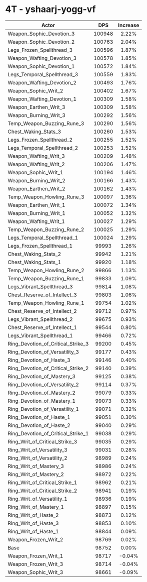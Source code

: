 # 4T - yshaarj-yogg-vf
| Actor | DPS | Increase |
|---|:---:|:---:|
|Weapon_Sophic_Devotion_3|100948|2.22%|
|Weapon_Sophic_Devotion_2|100763|2.04%|
|Legs_Frozen_Spellthread_3|100596|1.87%|
|Weapon_Wafting_Devotion_3|100578|1.85%|
|Weapon_Sophic_Devotion_1|100572|1.84%|
|Legs_Temporal_Spellthread_3|100559|1.83%|
|Weapon_Wafting_Devotion_2|100493|1.76%|
|Weapon_Sophic_Writ_2|100402|1.67%|
|Weapon_Wafting_Devotion_1|100309|1.58%|
|Weapon_Earthen_Writ_3|100309|1.58%|
|Weapon_Burning_Writ_3|100292|1.56%|
|Temp_Weapon_Buzzing_Rune_3|100290|1.56%|
|Chest_Waking_Stats_3|100260|1.53%|
|Legs_Frozen_Spellthread_2|100255|1.52%|
|Legs_Temporal_Spellthread_2|100253|1.52%|
|Weapon_Wafting_Writ_3|100209|1.48%|
|Weapon_Wafting_Writ_2|100206|1.47%|
|Weapon_Sophic_Writ_1|100194|1.46%|
|Weapon_Burning_Writ_2|100166|1.43%|
|Weapon_Earthen_Writ_2|100162|1.43%|
|Temp_Weapon_Howling_Rune_3|100097|1.36%|
|Weapon_Earthen_Writ_1|100072|1.34%|
|Weapon_Burning_Writ_1|100052|1.32%|
|Weapon_Wafting_Writ_1|100027|1.29%|
|Temp_Weapon_Buzzing_Rune_2|100025|1.29%|
|Legs_Temporal_Spellthread_1|100024|1.29%|
|Legs_Frozen_Spellthread_1|99993|1.26%|
|Chest_Waking_Stats_2|99942|1.21%|
|Chest_Waking_Stats_1|99920|1.18%|
|Temp_Weapon_Howling_Rune_2|99866|1.13%|
|Temp_Weapon_Buzzing_Rune_1|99833|1.09%|
|Legs_Vibrant_Spellthread_3|99814|1.08%|
|Chest_Reserve_of_Intellect_3|99803|1.06%|
|Temp_Weapon_Howling_Rune_1|99754|1.02%|
|Chest_Reserve_of_Intellect_2|99712|0.97%|
|Legs_Vibrant_Spellthread_2|99675|0.93%|
|Chest_Reserve_of_Intellect_1|99544|0.80%|
|Legs_Vibrant_Spellthread_1|99466|0.72%|
|Ring_Devotion_of_Critical_Strike_3|99200|0.45%|
|Ring_Devotion_of_Versatility_3|99177|0.43%|
|Ring_Devotion_of_Haste_3|99146|0.40%|
|Ring_Devotion_of_Critical_Strike_2|99140|0.39%|
|Ring_Devotion_of_Mastery_3|99125|0.38%|
|Ring_Devotion_of_Versatility_2|99114|0.37%|
|Ring_Devotion_of_Mastery_2|99079|0.33%|
|Ring_Devotion_of_Mastery_1|99073|0.33%|
|Ring_Devotion_of_Versatility_1|99071|0.32%|
|Ring_Devotion_of_Haste_1|99051|0.30%|
|Ring_Devotion_of_Haste_2|99040|0.29%|
|Ring_Devotion_of_Critical_Strike_1|99038|0.29%|
|Ring_Writ_of_Critical_Strike_3|99035|0.29%|
|Ring_Writ_of_Versatility_3|99031|0.28%|
|Ring_Writ_of_Versatility_2|98989|0.24%|
|Ring_Writ_of_Mastery_3|98986|0.24%|
|Ring_Writ_of_Mastery_2|98972|0.22%|
|Ring_Writ_of_Critical_Strike_1|98962|0.21%|
|Ring_Writ_of_Critical_Strike_2|98941|0.19%|
|Ring_Writ_of_Versatility_1|98936|0.19%|
|Ring_Writ_of_Mastery_1|98897|0.15%|
|Ring_Writ_of_Haste_2|98873|0.12%|
|Ring_Writ_of_Haste_3|98853|0.10%|
|Ring_Writ_of_Haste_1|98844|0.09%|
|Weapon_Frozen_Writ_2|98769|0.02%|
|Base|98752|0.00%|
|Weapon_Frozen_Writ_1|98717|-0.04%|
|Weapon_Frozen_Writ_3|98714|-0.04%|
|Weapon_Sophic_Writ_3|98661|-0.09%|
